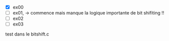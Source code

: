 
- [x] ex00
- [ ] ex01, -> commence mais manque la logique importante de bit shifiting !!
- [ ] ex02
- [ ] ex03

test dans le bitshift.c
